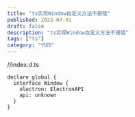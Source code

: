 ```yaml
---
title: "ts实现Window自定义方法不报错"
published: 2022-07-01
draft: false
description: "ts实现Window自定义方法不报错"
tags: ["ts"]
category: "代码"
---
```


//index.d.ts

```
declare global {
  interface Window {
    electron: ElectronAPI
    api: unknown
  }
}
```
